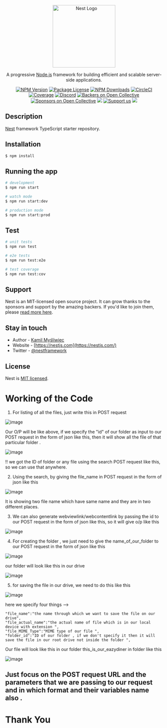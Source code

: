 <p align="center">
  <a href="http://nestjs.com/" target="blank"><img src="https://nestjs.com/img/logo-small.svg" width="200" alt="Nest Logo" /></a>
</p>

[circleci-image]: https://img.shields.io/circleci/build/github/nestjs/nest/master?token=abc123def456
[circleci-url]: https://circleci.com/gh/nestjs/nest

  <p align="center">A progressive <a href="http://nodejs.org" target="_blank">Node.js</a> framework for building efficient and scalable server-side applications.</p>
    <p align="center">
<a href="https://www.npmjs.com/~nestjscore" target="_blank"><img src="https://img.shields.io/npm/v/@nestjs/core.svg" alt="NPM Version" /></a>
<a href="https://www.npmjs.com/~nestjscore" target="_blank"><img src="https://img.shields.io/npm/l/@nestjs/core.svg" alt="Package License" /></a>
<a href="https://www.npmjs.com/~nestjscore" target="_blank"><img src="https://img.shields.io/npm/dm/@nestjs/common.svg" alt="NPM Downloads" /></a>
<a href="https://circleci.com/gh/nestjs/nest" target="_blank"><img src="https://img.shields.io/circleci/build/github/nestjs/nest/master" alt="CircleCI" /></a>
<a href="https://coveralls.io/github/nestjs/nest?branch=master" target="_blank"><img src="https://coveralls.io/repos/github/nestjs/nest/badge.svg?branch=master#9" alt="Coverage" /></a>
<a href="https://discord.gg/G7Qnnhy" target="_blank"><img src="https://img.shields.io/badge/discord-online-brightgreen.svg" alt="Discord"/></a>
<a href="https://opencollective.com/nest#backer" target="_blank"><img src="https://opencollective.com/nest/backers/badge.svg" alt="Backers on Open Collective" /></a>
<a href="https://opencollective.com/nest#sponsor" target="_blank"><img src="https://opencollective.com/nest/sponsors/badge.svg" alt="Sponsors on Open Collective" /></a>
  <a href="https://paypal.me/kamilmysliwiec" target="_blank"><img src="https://img.shields.io/badge/Donate-PayPal-ff3f59.svg"/></a>
    <a href="https://opencollective.com/nest#sponsor"  target="_blank"><img src="https://img.shields.io/badge/Support%20us-Open%20Collective-41B883.svg" alt="Support us"></a>
  <a href="https://twitter.com/nestframework" target="_blank"><img src="https://img.shields.io/twitter/follow/nestframework.svg?style=social&label=Follow"></a>
</p>
  <!--[![Backers on Open Collective](https://opencollective.com/nest/backers/badge.svg)](https://opencollective.com/nest#backer)
  [![Sponsors on Open Collective](https://opencollective.com/nest/sponsors/badge.svg)](https://opencollective.com/nest#sponsor)-->

## Description

[Nest](https://github.com/nestjs/nest) framework TypeScript starter repository.

## Installation

```bash
$ npm install
```

## Running the app

```bash
# development
$ npm run start

# watch mode
$ npm run start:dev

# production mode
$ npm run start:prod
```

## Test

```bash
# unit tests
$ npm run test

# e2e tests
$ npm run test:e2e

# test coverage
$ npm run test:cov
```

## Support

Nest is an MIT-licensed open source project. It can grow thanks to the sponsors and support by the amazing backers. If you'd like to join them, please [read more here](https://docs.nestjs.com/support).

## Stay in touch

- Author - [Kamil Myśliwiec](https://kamilmysliwiec.com)
- Website - [https://nestjs.com](https://nestjs.com/)
- Twitter - [@nestframework](https://twitter.com/nestframework)

## License

Nest is [MIT licensed](LICENSE).


# Working of the Code 
1. For listing of all the files, just write this in POST request 

![image](https://user-images.githubusercontent.com/122452288/218996409-75f23ef1-2cec-46b4-bd24-759625e867d5.png)

Our O/P will be like above, if we specify the "id" of our folder as input to our POST request in the form of json like this, then it will show all the file of that particular folder .

![image](https://user-images.githubusercontent.com/122452288/218997081-bd31724f-17c8-49bc-8818-21ad2a205429.png)

!! we got the ID of folder or any file using the search POST request like this, so we can use that anywhere.

2. Using the search, by giving the file_name in POST request in the form of json like this

![image](https://user-images.githubusercontent.com/122452288/218997564-5fc6e5a8-eb57-433c-b61e-4d6e567db0e5.png)

It is showing two file name which have same name and they are in two different places.

3. We can also generate webviewlink/webcontentlink by passing the id to our POST request in the form of json like this, so it will give o/p like this 

![image](https://user-images.githubusercontent.com/122452288/218998360-170e0400-aea4-430f-bb74-2b474ed462cd.png)


4. For creating the folder , we just need to give the name_of_our_folder to our POST request in the form of json like this

![image](https://user-images.githubusercontent.com/122452288/218998913-75592234-5faa-449c-afc9-0dc8c736f057.png)

our folder will look like this in our drive 

![image](https://user-images.githubusercontent.com/122452288/218999082-ad30adaf-ed49-4bb7-9831-c788cf9acb41.png)

5. for saving the file in our drive, we need to do this like this 

![image](https://user-images.githubusercontent.com/122452288/219000651-046f2c4b-77ca-4ed7-a875-5a8182a67c46.png)

here we specify four things --> 

    "file_name":"the name through which we want to save the file on our drive",
    "file_actual_name":"the actual name of file which is in our local device with extension ",
    "file_MIME_Type":"MIME type of our file ",
    "folder_id":"ID of our folder , if we don't specify it then it will save the file in our root drive not inside the folder ",
    
Our file will look like this in our folder this_is_our_eazydiner in folder like this 

![image](https://user-images.githubusercontent.com/122452288/219001496-8351916a-766e-479b-b983-3140dbefbc95.png)

    
    
## Just focus on the POST request URL and the parameters that we are passing to our request and in which format and their variables name also .

   # Thank You 
